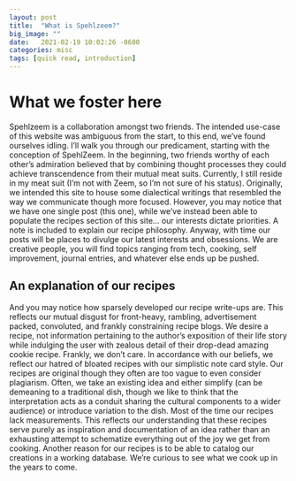 ```yaml
---
layout: post
title:  "What is Spehlzeem?"
big_image: ""
date:   2021-02-19 10:02:26 -0600
categories: misc
tags: [quick read, introduction]
---
```

# What we foster here

Spehlzeem is a collaboration amongst two friends. The intended use-case of this website was ambiguous from the start, to this end, we’ve found ourselves idling. I’ll walk you through our predicament, starting with the conception of SpehlZeem.  In the beginning, two friends worthy of each other’s admiration believed that by combining thought processes they could achieve transcendence from their mutual meat suits. Currently, I still reside in my meat suit (I’m not with Zeem, so I’m not sure of his status). Originally, we intended this site to house some dialectical writings that resembled the way we communicate though more focused. However, you may notice that we have one single post (this one), while we’ve instead been able to populate the recipes section of this site… our interests dictate priorities. A note is included to explain our recipe philosophy. Anyway, with time our posts will be places to divulge our latest interests and obsessions. We are creative people, you will find topics ranging from tech, cooking, self improvement, journal entries, and whatever else ends up be pushed. 

<!--break-->
## An explanation of our recipes 

And you may notice how sparsely developed our recipe write-ups are. This reflects our mutual disgust for front-heavy, rambling, advertisement packed, convoluted, and frankly constraining recipe blogs.  We desire a recipe, not information pertaining to the author’s exposition of their life story while indulging the user with zealous detail of their drop-dead amazing cookie recipe. Frankly, we don’t care. In accordance with our beliefs, we reflect our hatred of bloated recipes with our simplistic note card style. Our recipes are original though they often are too vague to even consider plagiarism. Often, we take an existing idea and either simplify (can be demeaning to a traditional dish, though we like to think that the interpretation acts as a conduit sharing the cultural components to a wider audience) or introduce variation to the dish. 
Most of the time our recipes lack measurements. This reflects our understanding that these recipes serve purely as inspiration and documentation of an idea rather than an exhausting attempt to schematize everything out of the joy we get from cooking. Another reason for our recipes is to be able to catalog our creations in a working database. We’re curious to see what we cook up in the years to come.
